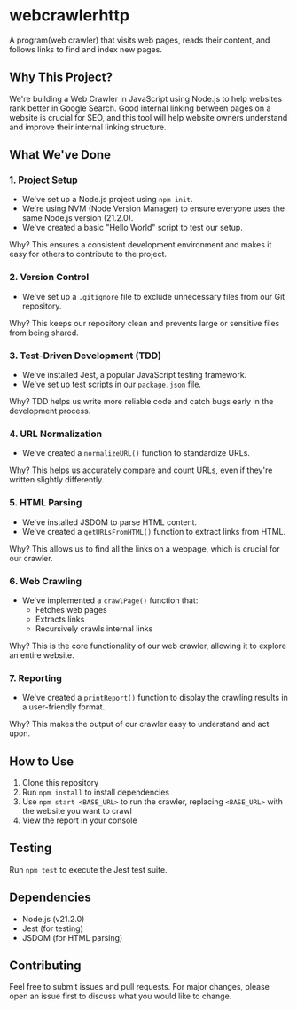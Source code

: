 # webcrawlerhttp

A program(web crawler) that visits web pages, reads their content, and follows links to find and index new pages.

## Why This Project?

We're building a Web Crawler in JavaScript using Node.js to help websites rank better in Google Search. Good internal linking between pages on a website is crucial for SEO, and this tool will help website owners understand and improve their internal linking structure.

## What We've Done

### 1. Project Setup

- We've set up a Node.js project using `npm init`.
- We're using NVM (Node Version Manager) to ensure everyone uses the same Node.js version (21.2.0).
- We've created a basic "Hello World" script to test our setup.

Why? This ensures a consistent development environment and makes it easy for others to contribute to the project.

### 2. Version Control

- We've set up a `.gitignore` file to exclude unnecessary files from our Git repository.

Why? This keeps our repository clean and prevents large or sensitive files from being shared.

### 3. Test-Driven Development (TDD)

- We've installed Jest, a popular JavaScript testing framework.
- We've set up test scripts in our `package.json` file.

Why? TDD helps us write more reliable code and catch bugs early in the development process.

### 4. URL Normalization

- We've created a `normalizeURL()` function to standardize URLs.

Why? This helps us accurately compare and count URLs, even if they're written slightly differently.

### 5. HTML Parsing

- We've installed JSDOM to parse HTML content.
- We've created a `getURLsFromHTML()` function to extract links from HTML.

Why? This allows us to find all the links on a webpage, which is crucial for our crawler.

### 6. Web Crawling

- We've implemented a `crawlPage()` function that:
  - Fetches web pages
  - Extracts links
  - Recursively crawls internal links

Why? This is the core functionality of our web crawler, allowing it to explore an entire website.

### 7. Reporting

- We've created a `printReport()` function to display the crawling results in a user-friendly format.

Why? This makes the output of our crawler easy to understand and act upon.

## How to Use

1. Clone this repository
2. Run `npm install` to install dependencies
3. Use `npm start <BASE_URL>` to run the crawler, replacing `<BASE_URL>` with the website you want to crawl
4. View the report in your console

## Testing

Run `npm test` to execute the Jest test suite.

## Dependencies

- Node.js (v21.2.0)
- Jest (for testing)
- JSDOM (for HTML parsing)

## Contributing

Feel free to submit issues and pull requests. For major changes, please open an issue first to discuss what you would like to change.
